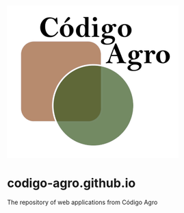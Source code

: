 
![alt text](https://github.com/codigo-agro/codigo-agro.github.io/blob/master/images/CA_Logo.png)

# codigo-agro.github.io

The repository of web applications from Código Agro

